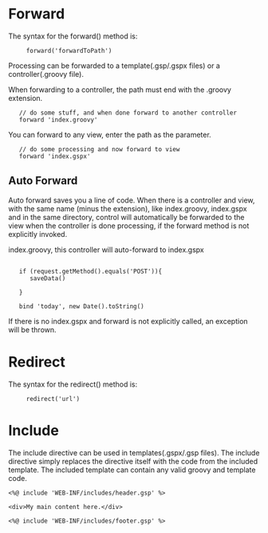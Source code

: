 # Forward #

The syntax for the forward() method is:

```
     forward('forwardToPath')
```

Processing can be forwarded to a template(.gsp/.gspx files) or a controller(.groovy file).

When forwarding to a controller, the path must end with the .groovy extension.
```
   // do some stuff, and when done forward to another controller
   forward 'index.groovy'
```


You can forward to any view, enter the path as the parameter.
```
   // do some processing and now forward to view
   forward 'index.gspx'
```

## Auto Forward ##
Auto forward saves you a line of code. When there is a controller and view, with the same name (minus the extension), like index.groovy, index.gspx and in the same directory, control will automatically be forwarded to the view when the controller is done processing, if the forward method is not explicitly invoked.

index.groovy, this controller will auto-forward to index.gspx
```

   if (request.getMethod().equals('POST')){
      saveData()
     
   } 
   
   bind 'today', new Date().toString()
```

If there is no index.gspx and forward is not explicitly called, an exception will be thrown.


# Redirect #

The syntax for the redirect() method is:

```
     redirect('url')
```



# Include #
The include directive can be used in templates(.gspx/.gsp files).  The include directive simply replaces the directive itself with the code from the included template. The included template can contain any valid groovy and template code.

```
<%@ include 'WEB-INF/includes/header.gsp' %>
 
<div>My main content here.</div>
 
<%@ include 'WEB-INF/includes/footer.gsp' %>
```
